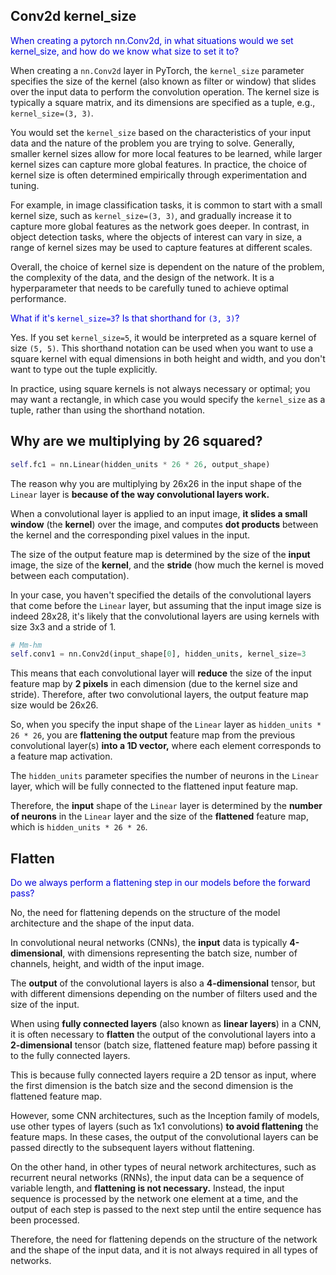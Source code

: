 ## Conv2d kernel_size

<span style="color:#0000dd;">When creating a pytorch nn.Conv2d, in what situations would we set kernel_size, and how do we know what size to set it to?</span>

When creating a `nn.Conv2d` layer in PyTorch, the `kernel_size` parameter specifies the size of the kernel (also known as filter or window) that slides over the input data to perform the convolution operation. The kernel size is typically a square matrix, and its dimensions are specified as a tuple, e.g., `kernel_size=(3, 3)`.

You would set the `kernel_size` based on the characteristics of your input data and the nature of the problem you are trying to solve. Generally, smaller kernel sizes allow for more local features to be learned, while larger kernel sizes can capture more global features. In practice, the choice of kernel size is often determined empirically through experimentation and tuning.

For example, in image classification tasks, it is common to start with a small kernel size, such as `kernel_size=(3, 3)`, and gradually increase it to capture more global features as the network goes deeper. In contrast, in object detection tasks, where the objects of interest can vary in size, a range of kernel sizes may be used to capture features at different scales.

Overall, the choice of kernel size is dependent on the nature of the problem, the complexity of the data, and the design of the network. It is a hyperparameter that needs to be carefully tuned to achieve optimal performance.

<span style="color:#0000dd;">What if it's `kernel_size=3`?  Is that shorthand for `(3, 3)`?</span>

Yes. If you set `kernel_size=5`, it would be interpreted as a square kernel of size `(5, 5)`. This shorthand notation can be used when you want to use a square kernel with equal dimensions in both height and width, and you don't want to type out the tuple explicitly.

In practice, using square kernels is not always necessary or optimal; you may want a rectangle, in which case you would specify the `kernel_size` as a tuple, rather than using the shorthand notation.

## Why are we multiplying by 26 squared?

```py
self.fc1 = nn.Linear(hidden_units * 26 * 26, output_shape)
```

The reason why you are multiplying by 26x26 in the input shape of the `Linear` layer is **because of the way convolutional layers work.**

When a convolutional layer is applied to an input image, **it slides a small window** (the **kernel**) over the image, and computes **dot products** between the kernel and the corresponding pixel values in the input.

The size of the output feature map is determined by the size of the **input** image, the size of the **kernel**, and the **stride** (how much the kernel is moved between each computation).

In your case, you haven't specified the details of the convolutional layers that come before the `Linear` layer, but assuming that the input image size is indeed 28x28, it's likely that the convolutional layers are using kernels with size 3x3 and a stride of 1.

```py
# Mm-hm
self.conv1 = nn.Conv2d(input_shape[0], hidden_units, kernel_size=3
```

This means that each convolutional layer will **reduce** the size of the input feature map by **2 pixels** in each dimension (due to the kernel size and stride). Therefore, after two convolutional layers, the output feature map size would be 26x26.

So, when you specify the input shape of the `Linear` layer as `hidden_units * 26 * 26`, you are **flattening the output** feature map from the previous convolutional layer(s) **into a 1D vector,** where each element corresponds to a feature map activation.

The `hidden_units` parameter specifies the number of neurons in the `Linear` layer, which will be fully connected to the flattened input feature map. 

Therefore, the **input** shape of the `Linear` layer is determined by the **number of neurons** in the `Linear` layer and the size of the **flattened** feature map, which is `hidden_units * 26 * 26`.

## Flatten

<span style="color:#0000dd;">Do we always perform a flattening step in our models before the forward pass?</span>

No, the need for flattening depends on the structure of the model architecture and the shape of the input data.

In convolutional neural networks (CNNs), the **input** data is typically **4-dimensional**, with dimensions representing the batch size, number of channels, height, and width of the input image.

The **output** of the convolutional layers is also a **4-dimensional** tensor, but with different dimensions depending on the number of filters used and the size of the input.

When using **fully connected layers** (also known as **linear layers**) in a CNN, it is often necessary to **flatten** the output of the convolutional layers into a **2-dimensional** tensor (batch size, flattened feature map) before passing it to the fully connected layers.

This is because fully connected layers require a 2D tensor as input, where the first dimension is the batch size and the second dimension is the flattened feature map.

However, some CNN architectures, such as the Inception family of models, use other types of layers (such as 1x1 convolutions) **to avoid flattening** the feature maps. In these cases, the output of the convolutional layers can be passed directly to the subsequent layers without flattening.

On the other hand, in other types of neural network architectures, such as recurrent neural networks (RNNs), the input data can be a sequence of variable length, and **flattening is not necessary.** Instead, the input sequence is processed by the network one element at a time, and the output of each step is passed to the next step until the entire sequence has been processed.

Therefore, the need for flattening depends on the structure of the network and the shape of the input data, and it is not always required in all types of networks.

<br>
